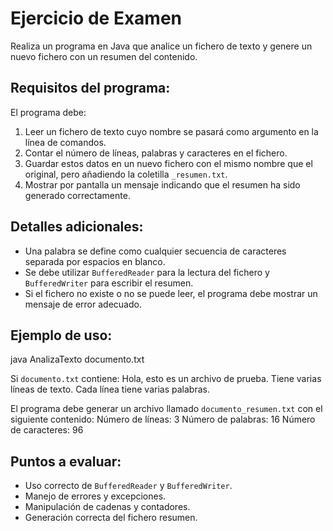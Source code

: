 # Ejercicio de Examen

Realiza un programa en Java que analice un fichero de texto y genere un nuevo fichero con un resumen del contenido.

## Requisitos del programa:
El programa debe:
1. Leer un fichero de texto cuyo nombre se pasará como argumento en la línea de comandos.
2. Contar el número de líneas, palabras y caracteres en el fichero.
3. Guardar estos datos en un nuevo fichero con el mismo nombre que el original, pero añadiendo la coletilla `_resumen.txt`.
4. Mostrar por pantalla un mensaje indicando que el resumen ha sido generado correctamente.

## Detalles adicionales:
- Una palabra se define como cualquier secuencia de caracteres separada por espacios en blanco.
- Se debe utilizar `BufferedReader` para la lectura del fichero y `BufferedWriter` para escribir el resumen.
- Si el fichero no existe o no se puede leer, el programa debe mostrar un mensaje de error adecuado.

## Ejemplo de uso:
java AnalizaTexto documento.txt

Si `documento.txt` contiene:
Hola, esto es un archivo de prueba.
Tiene varias líneas de texto.
Cada línea tiene varias palabras.

El programa debe generar un archivo llamado `documento_resumen.txt` con el siguiente contenido:
Número de líneas: 3
Número de palabras: 16
Número de caracteres: 96

## Puntos a evaluar:
- Uso correcto de `BufferedReader` y `BufferedWriter`.
- Manejo de errores y excepciones.
- Manipulación de cadenas y contadores.
- Generación correcta del fichero resumen.
